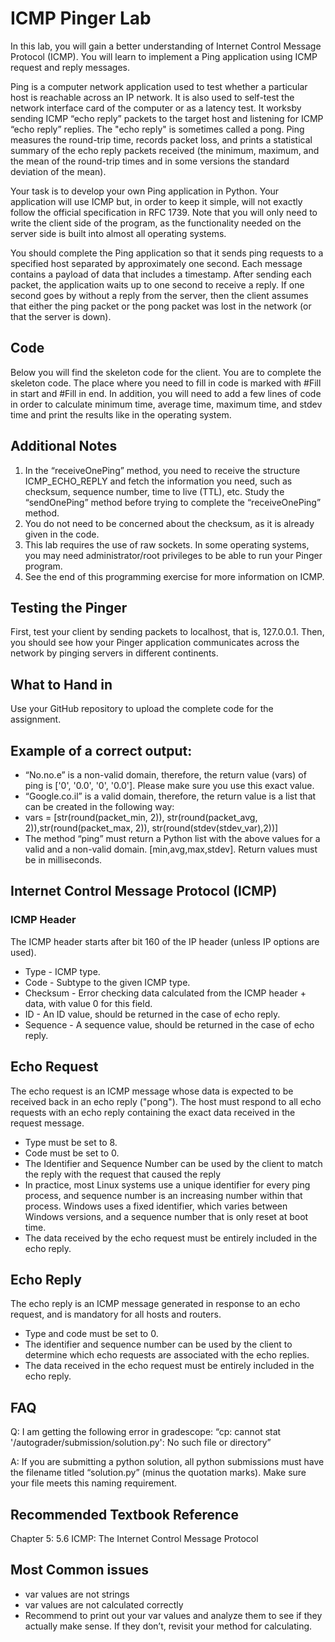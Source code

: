 # ICMP Pinger Lab

<p>
In this lab, you will gain a better understanding of Internet Control Message Protocol (ICMP). You will learn to 
implement a Ping application using ICMP request and reply messages.
</p>
<p>
Ping is a computer network application used to test whether a particular host is reachable across an IP network. It is 
also used to self-test the network interface card of the computer or as a latency test. It worksby sending ICMP “echo 
reply” packets to the target host and listening for ICMP “echo reply” replies. The "echo reply" is sometimes called a 
pong. Ping measures the round-trip time, records packet loss, and prints a statistical summary of the echo reply packets 
received (the minimum, maximum, and the mean of the round-trip times and in some versions the standard deviation of the 
mean).
</p>
<p>
Your task is to develop your own Ping application in Python. Your application will use ICMP but, in order to keep it 
simple, will not exactly follow the official specification in RFC 1739. Note that you will only need to write the client 
side of the program, as the functionality needed on the server side is built into almost all operating systems.
</p>
<p>
You should complete the Ping application so that it sends ping requests to a specified host separated by approximately 
one second. Each message contains a payload of data that includes a timestamp. After sending each packet, the 
application waits up to one second to receive a reply. If one second goes by without a reply from the server, then the 
client assumes that either the ping packet or the pong packet was lost in the network (or that the server is down).
</p>

<h2>Code</h2>
<p>
Below you will find the skeleton code for the client. You are to complete the skeleton code. The place where you need to 
fill in code is marked with #Fill in start and #Fill in end. In addition, you will need to add a few lines of code in 
order to calculate minimum time, average time, maximum time, and stdev time and print the results like in the operating 
system.
</p>

<h2>Additional Notes</h2>
<ol>
<li>
In the “receiveOnePing” method, you need to receive the structure ICMP_ECHO_REPLY and fetch the information you 
need, such as checksum, sequence number, time to live (TTL), etc. Study the “sendOnePing” method before trying to 
complete the “receiveOnePing” method.
</li>
<li>
You do not need to be concerned about the checksum, as it is already given in the code.
</li>
<li>
This lab requires the use of raw sockets. In some operating systems, you may need administrator/root privileges to be 
able to run your Pinger program.
</li>
<li>
See the end of this programming exercise for more information on ICMP.
</li>
</ol>

<h2>Testing the Pinger</h2>
<p>
First, test your client by sending packets to localhost, that is, 127.0.0.1.
Then, you should see how your Pinger application communicates across the network by pinging servers
in different continents.
</p>

<h2>What to Hand in</h2>
<p>
Use your GitHub repository to upload the complete code for the assignment.
</p>

<h2>Example of a correct output:</h2>
<ul>
<li>
“No.no.e” is a non-valid domain, therefore, the return value (vars) of ping is ['0', '0.0', '0', '0.0']. Please make 
sure you use this exact value.
</li>
<li>
“Google.co.il” is a valid domain, therefore, the return value is a list that can be created in the following way:
</li>
<li>
vars = [str(round(packet_min, 2)), str(round(packet_avg, 2)),str(round(packet_max, 2)), str(round(stdev(stdev_var),2))]
</li>
<li>
The method “ping” must return a Python list with the above values for a valid and a non-valid domain. 
[min,avg,max,stdev]. Return values must be in milliseconds.
</li>
</ul>

<h2>Internet Control Message Protocol (ICMP)</h2>
<h3>ICMP Header</h3>
<p>
The ICMP header starts after bit 160 of the IP header (unless IP options are used).
</p>

<ul>
<li>
Type - ICMP type.
</li>
<li>
Code - Subtype to the given ICMP type.
</li>
<li>
Checksum - Error checking data calculated from the ICMP header + data, with value 0 for this field.
</li>
<li>
ID - An ID value, should be returned in the case of echo reply.
</li>
<li>
Sequence - A sequence value, should be returned in the case of echo reply.
</li>
</ul>

<h2>Echo Request</h2>
<p>
The echo request is an ICMP message whose data is expected to be received back in an echo reply ("pong"). The host must 
respond to all echo requests with an echo reply containing the exact data received in the request message.
</p>
<ul>
<li>
Type must be set to 8.
</li>
<li>
Code must be set to 0.
</li>
<li>
The Identifier and Sequence Number can be used by the client to match the reply with the request that caused the reply
</li>
<li>
In practice, most Linux systems use a unique identifier for every ping process, and sequence number is an increasing 
number within that process. Windows uses a fixed identifier, which varies between Windows versions, and a sequence 
number that is only reset at boot time.
</li>
<li>
The data received by the echo request must be entirely included in the echo reply.
</li>
</ul>


<h2>Echo Reply</h2>
<p>
The echo reply is an ICMP message generated in response to an echo request, and is mandatory for all hosts and routers.
</p>
<ul>
<li>
Type and code must be set to 0.
</li>
<li>
The identifier and sequence number can be used by the client to determine which echo requests are associated with the 
echo replies.
</li>
<li>
The data received in the echo request must be entirely included in the echo reply.
</li>
</ul>




<h2>FAQ</h2>
<p>
Q: I am getting the following error in gradescope: 
“cp: cannot stat '/autograder/submission/solution.py': No such file or directory”
</p>
<p>
A: If you are submitting a python solution, all python submissions must have the filename titled “solution.py” (minus 
the quotation marks). Make sure your file meets this naming requirement.
</p>

<h2>Recommended Textbook Reference</h2>
<p>
Chapter 5: 5.6 ICMP: The Internet Control Message Protocol
</p>

<h2>Most Common issues</h2>
<ul>
<li>
var values are not strings
</li>
<li>
var values are not calculated correctly
</li>
<li>
Recommend to print out your var values and analyze them to see if they actually make sense. If they don’t, revisit your 
method for calculating.
</li>
</ul>
